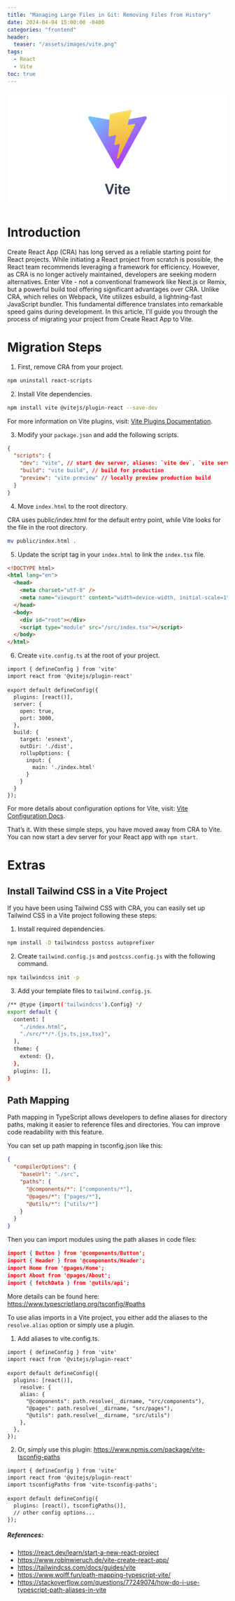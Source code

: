 ```yaml
---
title: "Managing Large Files in Git: Removing Files from History"
date: 2024-04-04 15:00:00 -0400
categories: "frontend"
header:
  teaser: "/assets/images/vite.png"
tags:
  - React
  - Vite
toc: true
---
```


![vite](/assets/images/vite.png)

# Introduction

Create React App (CRA) has long served as a reliable starting point for React projects. While initiating a React project from scratch is possible, the React team recommends leveraging a framework for efficiency. However, as CRA is no longer actively maintained, developers are seeking modern alternatives. Enter Vite - not a conventional framework like Next.js or Remix, but a powerful build tool offering significant advantages over CRA. Unlike CRA, which relies on Webpack, Vite utilizes esbuild, a lightning-fast JavaScript bundler. This fundamental difference translates into remarkable speed gains during development. In this article, I'll guide you through the process of migrating your project from Create React App to Vite.

# Migration Steps

1. First, remove CRA from your project.

```bash
npm uninstall react-scripts
```

2. Install Vite dependencies.

```bash
npm install vite @vitejs/plugin-react --save-dev
```

For more information on Vite plugins, visit: [Vite Plugins Documentation](https://main.vitejs.dev/plugins/).

3. Modify your `package.json` and add the following scripts.

```json
{
  "scripts": {
    "dev": "vite", // start dev server, aliases: `vite dev`, `vite serve`
    "build": "vite build", // build for production
    "preview": "vite preview" // locally preview production build
  }
}
```

4. Move `index.html` to the root directory.

CRA uses public/index.html for the default entry point, while Vite looks for the file in the root directory. 

```bash
mv public/index.html .
```

5. Update the script tag in your `index.html` to link the `index.tsx` file.

```html
<!DOCTYPE html>
<html lang="en">
  <head>
    <meta charset="utf-8" />
    <meta name="viewport" content="width=device-width, initial-scale=1" />
  </head>
  <body>
    <div id="root"></div>
    <script type="module" src="/src/index.tsx"></script>
  </body>
</html>
```

6. Create `vite.config.ts` at the root of your project.

```tsx
import { defineConfig } from 'vite'
import react from '@vitejs/plugin-react'

export default defineConfig({
  plugins: [react()],
  server: {    
    open: true,
    port: 3000,
  },
  build: {
    target: 'esnext',
    outDir: './dist',
    rollupOptions: {
      input: {
        main: './index.html'
      }
    }
  }
});
```

For more details about configuration options for Vite, visit: [Vite Configuration Docs](https://vitejs.dev/config/).

That’s it. With these simple steps, you have moved away from CRA to Vite. You can now start a dev server for your React app with `npm start`.



# Extras

## Install Tailwind CSS in a Vite Project

If you have been using Tailwind CSS with CRA, you can easily set up Tailwind CSS in a Vite project following these steps:

1. Install required dependencies.

```bash
npm install -D tailwindcss postcss autoprefixer
```

2. Create `tailwind.config.js` and `postcss.config.js` with the following command.

```bash
npx tailwindcss init -p
```

3. Add your template files to `tailwind.config.js`.

```bash
/** @type {import('tailwindcss').Config} */
export default {
  content: [
    "./index.html",
    "./src/**/*.{js,ts,jsx,tsx}",
  ],
  theme: {
    extend: {},
  },
  plugins: [],
}
```

## Path Mapping

Path mapping in TypeScript allows developers to define aliases for directory paths, making it easier to reference files and directories. You can improve code readability with this feature. 

You can set up path mapping in tsconfig.json like this:

```json
{
  "compilerOptions": {
    "baseUrl": "./src",
    "paths": {
      "@components/*": ["components/*"],
      "@pages/*": ["pages/*"],
      "@utils/*": ["utils/*"]
    }
  }
} 
```

Then you can import modules using the path aliases in code files:

```json
import { Button } from '@components/Button';
import { Header } from '@components/Header';
import Home from '@pages/Home';
import About from '@pages/About';
import { fetchData } from '@utils/api';
```

More details can be found here: https://www.typescriptlang.org/tsconfig/#paths

To use alias imports in a Vite project, you either add the aliases to the `resolve.alias` option or simply use a plugin.

1. Add aliases to vite.config.ts.

```tsx
import { defineConfig } from 'vite'
import react from '@vitejs/plugin-react'

export default defineConfig({
  plugins: [react()],
	resolve: {
    alias: {
      "@components": path.resolve(__dirname, "src/components"),
      "@pages": path.resolve(__dirname, "src/pages"),
      "@utils": path.resolve(__dirname, "src/utils")
    },
  },
});
```

2. Or, simply use this plugin: https://www.npmjs.com/package/vite-tsconfig-paths

```tsx
import { defineConfig } from 'vite'
import react from '@vitejs/plugin-react'
import tsconfigPaths from 'vite-tsconfig-paths';

export default defineConfig({
  plugins: [react(), tsconfigPaths()],
  // other config options...
});
```


##### References:
- <https://react.dev/learn/start-a-new-react-project>
- <https://www.robinwieruch.de/vite-create-react-app/>
- <https://tailwindcss.com/docs/guides/vite>
- <https://www.wolff.fun/path-mapping-typescript-vite/>
- <https://stackoverflow.com/questions/77249074/how-do-i-use-typescript-path-aliases-in-vite>